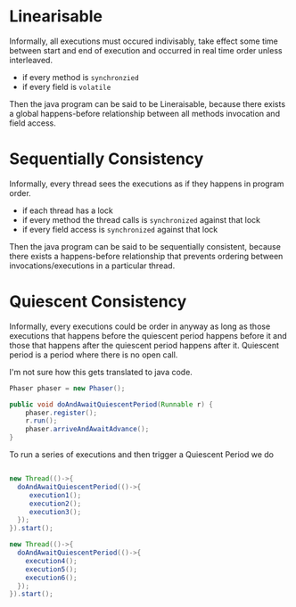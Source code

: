 # Linearisable 
Informally, all executions must occured indivisably, take effect some time between start
and end of execution and occurred in real time order unless interleaved.

- if every method is `synchronzied`
- if every field is `volatile`

Then the java program can be said to be Lineraisable, because there exists a global 
happens-before relationship between all methods invocation and field access.


# Sequentially Consistency
Informally, every thread sees the executions as if they happens in program order.

- if each thread has a lock
- if every method the thread calls is `synchronized` against that lock
- if every field access is `synchronized` against that lock

Then the java program can be said to be sequentially consistent, because there exists a 
happens-before relationship that prevents ordering between invocations/executions in 
a particular thread.



# Quiescent Consistency
Informally, every executions could be order in anyway as long as those executions that 
happens before the quiescent period happens before it and those that happens after the 
quiescent period happens after it. Quiescent period is a period where there is no open 
call.

I'm not sure how this gets translated to java code.

```java
Phaser phaser = new Phaser();

public void doAndAwaitQuiescentPeriod(Runnable r) {
    phaser.register();
    r.run();
    phaser.arriveAndAwaitAdvance();
}
```

To run a series of executions and then trigger a Quiescent Period we do 
```java

new Thread(()->{
  doAndAwaitQuiescentPeriod(()->{
     execution1();
     execution2();
     execution3();
  });
}).start();

new Thread(()->{
  doAndAwaitQuiescentPeriod(()->{
    execution4();
    execution5();
    execution6();
  });
}).start();
 
```




